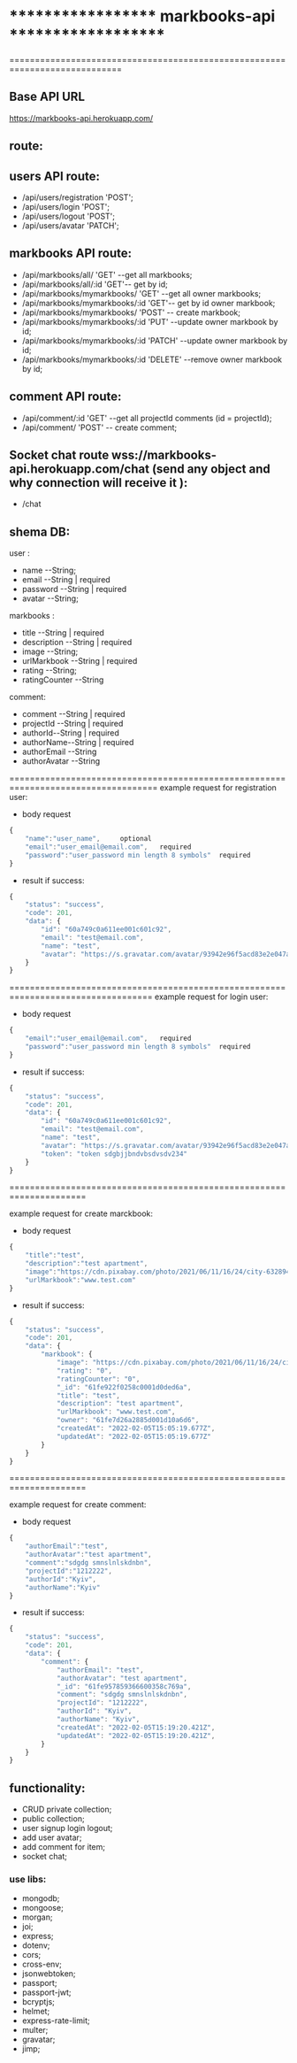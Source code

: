 # ***************** markbooks-api ******************
============================================================================
## Base API URL
 https://markbooks-api.herokuapp.com/

## route:

## users API route:

- /api/users/registration 'POST';
- /api/users/login 'POST';
- /api/users/logout 'POST';
- /api/users/avatar 'PATCH';

## markbooks API route:

- /api/markbooks/all/ 'GET' --get all markbooks;
- /api/markbooks/all/:id 'GET'-- get by id;
- /api/markbooks/mymarkbooks/ 'GET' --get all owner markbooks;
- /api/markbooks/mymarkbooks/:id 'GET'-- get by id owner markbook;
- /api/markbooks/mymarkbooks/ 'POST' -- create markbook;
- /api/markbooks/mymarkbooks/:id 'PUT' --update owner markbook by id;
- /api/markbooks/mymarkbooks/:id 'PATCH' --update owner markbook by id;
- /api/markbooks/mymarkbooks/:id 'DELETE' --remove owner markbook by id;

## comment API route:

- /api/comment/:id 'GET' --get all projectId comments (id = projectId);
- /api/comment/ 'POST' -- create comment;

## Socket chat route wss://markbooks-api.herokuapp.com/chat (send any object and why connection will receive it ):

- /chat

## shema DB:

user :

- name --String;
- email --String | required
- password --String | required
- avatar --String;

markbooks :

- title --String | required
- description --String | required
- image --String;
- urlMarkbook --String | required
- rating --String;
- ratingCounter --String

comment: 

- comment --String | required
- projectId --String | required
- authorId--String | required
- authorName--String | required
- authorEmail --String 
- authorAvatar --String 


===================================================================================
example request for registration user:

- body request

```javascript
{
    "name":"user_name",     optional
    "email":"user_email@email.com",   required
    "password":"user_password min length 8 symbols"  required
}
```

- result if success:

```javascript
{
    "status": "success",
    "code": 201,
    "data": {
        "id": "60a749c0a611ee001c601c92",
        "email": "test@email.com",
        "name": "test",
        "avatar": "https://s.gravatar.com/avatar/93942e96f5acd83e2e047ad8fe03114d?s=250",
    }
}
```

==================================================================================
example request for login user:

- body request

```javascript
{
    "email":"user_email@email.com",   required
    "password":"user_password min length 8 symbols"  required
}
```

- result if success:

```javascript
{
    "status": "success",
    "code": 201,
    "data": {
        "id": "60a749c0a611ee001c601c92",
        "email": "test@email.com",
        "name": "test",
        "avatar": "https://s.gravatar.com/avatar/93942e96f5acd83e2e047ad8fe03114d?s=250",
        "token": "token sdgbjjbndvbsdvsdv234"
    }
}
```

=====================================================================

example request for create marckbook:

- body request

```javascript
{
    "title":"test",
    "description":"test apartment",
    "image":"https://cdn.pixabay.com/photo/2021/06/11/16/24/city-6328941_960_720.jpg",
    "urlMarkbook":"www.test.com"
}
```

- result if success:

```javascript
{
    "status": "success",
    "code": 201,
    "data": {
        "markbook": {
            "image": "https://cdn.pixabay.com/photo/2021/06/11/16/24/city-6328941_960_720.jpg",
            "rating": "0",
            "ratingCounter": "0",
            "_id": "61fe922f0258c0001d0ded6a",
            "title": "test",
            "description": "test apartment",
            "urlMarkbook": "www.test.com",
            "owner": "61fe7d26a2885d001d10a6d6",
            "createdAt": "2022-02-05T15:05:19.677Z",
            "updatedAt": "2022-02-05T15:05:19.677Z"
        }
    }
}
```

=====================================================================

example request for create comment:

- body request

```javascript
{
    "authorEmail":"test",
    "authorAvatar":"test apartment",
    "comment":"sdgdg smnslnlskdnbn",
    "projectId":"1212222",
    "authorId":"Kyiv",
    "authorName":"Kyiv"
}
```

- result if success:

```javascript
{
    "status": "success",
    "code": 201,
    "data": {
        "comment": {
            "authorEmail": "test",
            "authorAvatar": "test apartment",
            "_id": "61fe957859366600358c769a",
            "comment": "sdgdg smnslnlskdnbn",
            "projectId": "1212222",
            "authorId": "Kyiv",
            "authorName": "Kyiv",
            "createdAt": "2022-02-05T15:19:20.421Z",
            "updatedAt": "2022-02-05T15:19:20.421Z",
        }
    }
}
```

## functionality:

- CRUD private collection;
- public collection;
- user signup login logout;
- add user avatar;
- add comment for item;
- socket chat;

### use libs:

- mongodb;
- mongoose;
- morgan;
- joi;
- express;
- dotenv;
- cors;
- cross-env;
- jsonwebtoken;
- passport;
- passport-jwt;
- bcryptjs;
- helmet;
- express-rate-limit;
- multer;
- gravatar;
- jimp;
